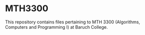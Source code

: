 # MTH3300
This repository contains files pertaining to MTH 3300 (Algorithms, Computers and Programming I) at Baruch College.
